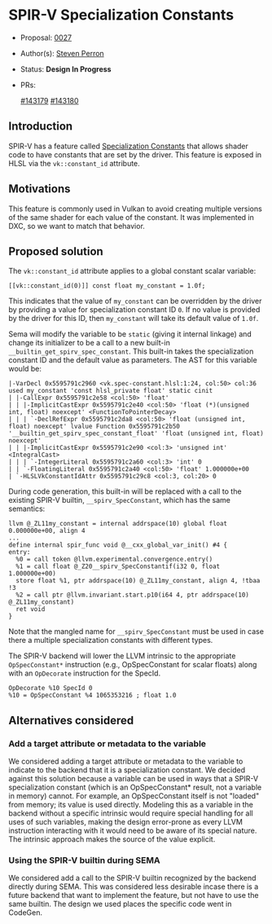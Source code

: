 <!-- {% raw %} -->

# SPIR-V Specialization Constants

*   Proposal: [0027](0027-vk-const-id.md)
*   Author(s): [Steven Perron](https://github.com/s-perron)
*   Status: **Design In Progress**

*   PRs:

    [#143179](https://github.com/llvm/llvm-project/pull/143179)
    [#143180](https://github.com/llvm/llvm-project/pull/143180)

## Introduction

SPIR-V has a feature called
[Specialization Constants](https://registry.khronos.org/SPIR-V/specs/unified1/SPIRV.html#_specialization_2)
that allows shader code to have constants that are set by the driver. This
feature is exposed in HLSL via the `vk::constant_id` attribute.

## Motivations

This feature is commonly used in Vulkan to avoid creating multiple versions of
the same shader for each value of the constant. It was implemented in DXC, so we
want to match that behavior.

## Proposed solution

The `vk::constant_id` attribute applies to a global constant scalar variable:

```
[[vk::constant_id(0)]] const float my_constant = 1.0f;
```

This indicates that the value of `my_constant` can be overridden by the driver
by providing a value for specialization constant ID `0`. If no value is provided
by the driver for this ID, then `my_constant` will take its default value of
`1.0f`.

Sema will modify the variable to be `static` (giving it internal linkage) and
change its initializer to be a call to a new built-in
`__builtin_get_spirv_spec_constant`. This built-in takes the specialization
constant ID and the default value as parameters. The AST for this variable would
be:

```
|-VarDecl 0x5595791c2960 <vk.spec-constant.hlsl:1:24, col:50> col:36 used my_constant 'const hlsl_private float' static cinit
| |-CallExpr 0x5595791c2e58 <col:50> 'float'
| | |-ImplicitCastExpr 0x5595791c2e40 <col:50> 'float (*)(unsigned int, float) noexcept' <FunctionToPointerDecay>
| | | `-DeclRefExpr 0x5595791c2da8 <col:50> 'float (unsigned int, float) noexcept' lvalue Function 0x5595791c2b50 '__builtin_get_spirv_spec_constant_float' 'float (unsigned int, float) noexcept'
| | |-ImplicitCastExpr 0x5595791c2e90 <col:3> 'unsigned int' <IntegralCast>
| | | `-IntegerLiteral 0x5595791c2a60 <col:3> 'int' 0
| | `-FloatingLiteral 0x5595791c2a40 <col:50> 'float' 1.000000e+00
| `-HLSLVkConstantIdAttr 0x5595791c29c8 <col:3, col:20> 0
```

During code generation, this built-in will be replaced with a call to the
existing SPIR-V builtin, `__spirv_SpecConstant`, which has the same semantics:

```
llvm @_ZL11my_constant = internal addrspace(10) global float 0.000000e+00, align 4
...
define internal spir_func void @__cxx_global_var_init() #4 {
entry:
  %0 = call token @llvm.experimental.convergence.entry()
  %1 = call float @_Z20__spirv_SpecConstantif(i32 0, float 1.000000e+00)
  store float %1, ptr addrspace(10) @_ZL11my_constant, align 4, !tbaa !3
  %2 = call ptr @llvm.invariant.start.p10(i64 4, ptr addrspace(10) @_ZL11my_constant)
  ret void
}
```

Note that the mangled name for `__spirv_SpecConstant` must be used in case there
a multiple specialization constants with different types.

The SPIR-V backend will lower the LLVM intrinsic to the appropriate
`OpSpecConstant*` instruction (e.g., OpSpecConstant for scalar floats) along
with an `OpDecorate` instruction for the SpecId.

```
OpDecorate %10 SpecId 0
%10 = OpSpecConstant %4 1065353216 ; float 1.0
```

## Alternatives considered

### Add a target attribute or metadata to the variable

We considered adding a target attribute or metadata to the variable to indicate
to the backend that it is a specialization constant. We decided against this
solution because a variable can be used in ways that a SPIR-V specialization
constant (which is an OpSpecConstant* result, not a variable in memory) cannot.
For example, an OpSpecConstant itself is not "loaded" from memory; its value is
used directly. Modeling this as a variable in the backend without a specific
intrinsic would require special handling for all uses of such variables, making
the design error-prone as every LLVM instruction interacting with it would need
to be aware of its special nature. The intrinsic approach makes the source of
the value explicit.

### Using the SPIR-V builtin during SEMA

We considered add a call to the SPIR-V builtin recognized by the backend
directly during SEMA. This was considered less desirable incase there is a
future backend that want to implement the feature, but not have to use the same
builtin. The design we used places the specific code went in CodeGen.

<!-- {% endraw %} -->
